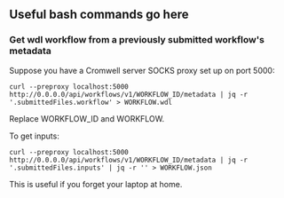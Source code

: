 ## Useful bash commands go here


### Get wdl workflow from a previously submitted workflow's metadata

Suppose you have a Cromwell server SOCKS proxy set up on port 5000:

```
curl --preproxy localhost:5000 http://0.0.0.0/api/workflows/v1/WORKFLOW_ID/metadata | jq -r '.submittedFiles.workflow' > WORKFLOW.wdl
```

Replace WORKFLOW_ID and WORKFLOW.

To get inputs:

```
curl --preproxy localhost:5000 http://0.0.0.0/api/workflows/v1/WORKFLOW_ID/metadata | jq -r '.submittedFiles.inputs' | jq -r '' > WORKFLOW.json
```

This is useful if you forget your laptop at home.
